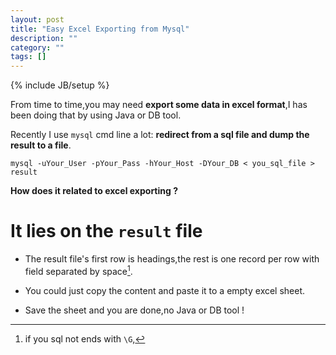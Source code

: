 ```yaml
---
layout: post
title: "Easy Excel Exporting from Mysql"
description: ""
category: ""
tags: []
---
```

{% include JB/setup %}

From time to time,you may need **export some data in excel format**,I has been doing that by using Java or DB tool.

Recently I use `mysql` cmd line a lot: **redirect from a sql file and dump the result to a file**.

`mysql -uYour_User -pYour_Pass -hYour_Host -DYour_DB < you_sql_file > result`

__How does it related to excel exporting ?__

# It lies on the `result` file

* The result file's first row is headings,the rest is one record per row with field separated by space[^1].

* You could just copy the content and paste it to a empty excel sheet.

* Save the sheet and you are done,no Java or DB tool !


[^1]: if you sql not ends with `\G`,
